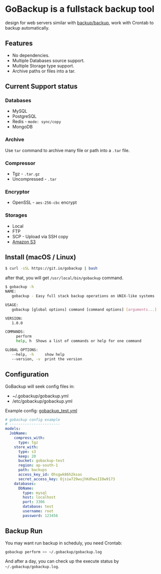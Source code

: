 # GoBackup is a fullstack backup tool 
design for web servers similar with [backup/backup](https://github.com/backup/backup), work with Crontab to backup automatically.

## Features

- No dependencies.
- Multiple Databases source support.
- Multiple Storage type support.
- Archive paths or files into a tar.

## Current Support status

### Databases

- MySQL
- PostgreSQL
- Redis - `mode: sync/copy`
- MongoDB

### Archive

Use `tar` command to archive many file or path into a `.tar` file.

### Compressor

- Tgz - `.tar.gz`
- Uncompressed - `.tar`

### Encryptor

- OpenSSL - `aes-256-cbc` encrypt

### Storages

- Local
- FTP
- SCP - Upload via SSH copy
- [Amazon S3](https://aws.amazon.com/s3)

## Install (macOS / Linux)

```bash
$ curl -sSL https://git.io/gobackup | bash
```

after that, you will get `/usr/local/bin/gobackup` command.

```bash
$ gobackup -h
NAME:
   gobackup - Easy full stack backup operations on UNIX-like systems

USAGE:
   gobackup [global options] command [command options] [arguments...]

VERSION:
   1.0.0

COMMANDS:
     perform
     help, h  Shows a list of commands or help for one command

GLOBAL OPTIONS:
   --help, -h     show help
   --version, -v  print the version
```

## Configuration

GoBackup will seek config files in:

- ~/.gobackup/gobackup.yml
- /etc/gobackup/gobackup.yml

Example config: [gobackup_test.yml](https://github.com/4nkitd/gobackup/blob/master/gobackup_test.yml)

```yml
# gobackup config example
# -----------------------
models:
  JobName:
    compress_with:
      type: tgz
    store_with:
      type: s3
      keep: 20
      bucket: gobackup-test
      region: ap-south-1
      path: backups
      access_key_id: Ohsgwk86h2ksas
      secret_access_key: Ojsiw729wujhKdhwsIIOw9173
    databases:
      DbName:
        type: mysql
        host: localhost
        port: 3306
        database: test
        username: root
        password: 123456
```

## Backup Run

You may want run backup in scheduly, you need Crontab:

```bash
gobackup perform >> ~/.gobackup/gobackup.log
```
And after a day, you can check up the execute status by `~/.gobackup/gobackup.log`.

